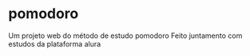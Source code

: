 # pomodoro
Um projeto web do método de estudo pomodoro 
Feito juntamento com estudos da plataforma alura
